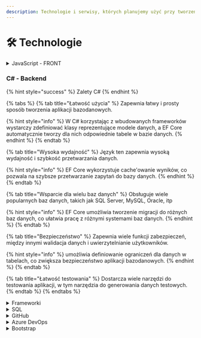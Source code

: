 ```yaml
---
description: Technologie i serwisy, których planujemy użyć przy tworzeniu aplikacji.
---
```


# 🛠 Technologie

<details>

<summary>JavaScript - FRONT</summary>

Vue.js

</details>

### C# - Backend

{% hint style="success" %}
Zalety C#
{% endhint %}

{% tabs %}
{% tab title="Łatwość użycia" %}
Zapewnia łatwy i prosty sposób tworzenia aplikacji bazodanowych.&#x20;

{% hint style="info" %}
W C# korzystając z wbudowanych frameworków wystarczy zdefiniować klasy reprezentujące modele danych, a EF Core automatycznie tworzy dla nich odpowiednie tabele w bazie danych.
{% endhint %}
{% endtab %}

{% tab title="Wysoka wydajność" %}
Język ten zapewnia wysoką wydajność i szybkość przetwarzania danych.

{% hint style="info" %}
EF Core wykorzystuje cache'owanie wyników, co pozwala na szybsze przetwarzanie zapytań do bazy danych.
{% endhint %}
{% endtab %}

{% tab title="Wsparcie dla wielu baz danych" %}
Obsługuje wiele popularnych baz danych, takich jak SQL Server, MySQL, Oracle, itp

{% hint style="info" %}
EF Core umożliwia tworzenie migracji do różnych baz danych, co ułatwia pracę z różnymi systemami baz danych.
{% endhint %}
{% endtab %}

{% tab title="Bezpieczeństwo" %}
Zapewnia wiele funkcji zabezpieczeń, między innymi walidacja danych i uwierzytelnianie użytkowników.

{% hint style="info" %}
umożliwia definiowanie ograniczeń dla danych w tabelach, co zwiększa bezpieczeństwo aplikacji bazodanowych.
{% endhint %}
{% endtab %}

{% tab title="Łatwość testowania" %}
Dostarcza wiele narzędzi do testowania aplikacji, w tym narzędzia do generowania danych testowych.
{% endtab %}
{% endtabs %}

<details>

<summary>Frameworki</summary>

### EF CORE

Entity Framework Core (EF Core) to narzędzie dla języka C#, które umożliwia programistom manipulowanie danymi w bazie danych.&#x20;

EF Core pozwala na mapowanie obiektów w kodzie na odpowiednie obiekty w bazie danych, dzięki czemu programiści mogą pracować z danymi za pomocą języka C#.&#x20;

Jest to otwartoźródłowy projekt stworzony przez Microsoft.

Programiści definiują modele obiektów, a EF Core tworzy schemat bazy danych z tych modeli.

```
// "Entity Framework Core in Action" autorstwa Jona Smitha
 - rozdział 1: 
"Introducing Entity Framework Core"
```

### ASP.NET CORE

.NET Core to otwarte oprogramowanie, które umożliwia tworzenie aplikacji internetowych, w tym REST API, na różnych systemach operacyjnych

REST API to interfejs programowania aplikacji, który umożliwia komunikację między różnymi systemami i aplikacjami za pomocą protokołu HTTP.

ASP.NET Core to framework, który zapewnia narzędzia i biblioteki do budowania aplikacji internetowych i REST API.&#x20;

```
// "Building RESTful Web APIs with .NET Core" autorstwa Iriny Scurtu 
```

Ten modułowy framework oferuje wiele funkcji, takich jak obsługa żądań HTTP, routowanie, logowanie, autoryzacja i uwierzytelnianie, testowanie jednostkowe i wiele innych.

</details>

<details>

<summary>SQL</summary>

Microsoft SQL Server

</details>

<details>

<summary>GitHub</summary>



</details>

<details>

<summary>Azure DevOps</summary>



</details>

<details>

<summary>Bootstrap</summary>



</details>
